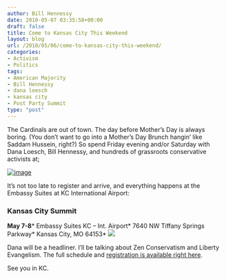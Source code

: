 ```yaml
---
author: Bill Hennessy
date: 2010-05-07 03:35:58+00:00
draft: false
title: Come to Kansas City This Weekend
layout: blog
url: /2010/05/06/come-to-kansas-city-this-weekend/
categories:
- Activism
- Politics
tags:
- American Majority
- Bill Hennessy
- dana loesch
- kansas city
- Post Party Summit
type: "post"
---
```


The Cardinals are out of town. The day before Mother’s Day is always boring. (You don’t want to go into a Mother’s Day Brunch hangin’ like Saddam Hussein, right?) So spend Friday evening and/or Saturday with Dana Loesch, Bill Hennessy, and hundreds of grassroots conservative activists at;

 

[![image](https://hennessysview.com/wp-content/uploads/2010/05/image1.png)
](https://summit.americanmajority.org/)

 

It’s not too late to register and arrive, and everything happens at the Embassy Suites at KC International Airport:

 

### Kansas City Summit

 

**May 7-8***
Embassy Suites KC – Int. Airport*
7640 NW Tiffany Springs Parkway*
Kansas City, MO 64153*
[![](https://summit.americanmajority.org/wp-content/themes/coffee-junkie/graphic/learnmore.gif)
](https://ppskansascity.eventbrite.com)

 

Dana will be a headliner. I’ll be talking about Zen Conservatism and Liberty Evangelism. The full schedule and [registration is available right here](https://ppskansascity.eventbrite.com/). 

 

See you in KC. 
